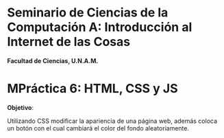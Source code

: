 # Seminario de Ciencias de la Computación A: Introducción al Internet de las Cosas
**Facultad de Ciencias, U.N.A.M.**

# MPráctica 6: HTML, CSS y JS

**Objetivo**:

Utilizando CSS modificar la apariencia de una página web, además coloca un botón con el cual cambiará el color del fondo aleatoriamente.
